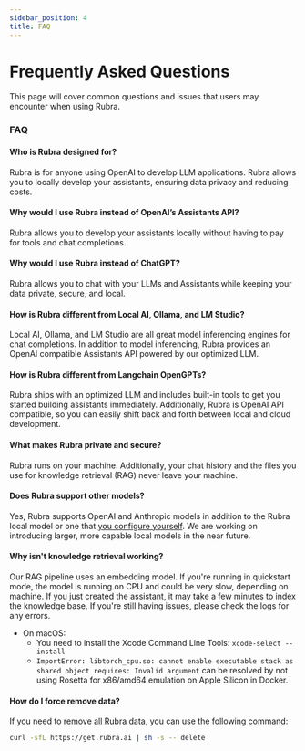 ```yaml
---
sidebar_position: 4
title: FAQ
---
```


# Frequently Asked Questions

This page will cover common questions and issues that users may encounter when using Rubra.

### FAQ

#### Who is Rubra designed for?
Rubra is for anyone using OpenAI to develop LLM applications. Rubra allows you to locally develop your assistants, ensuring data privacy and reducing costs.

#### Why would I use Rubra instead of OpenAI’s Assistants API?
Rubra allows you to develop your assistants locally without having to pay for tools and chat completions.

#### Why would I use Rubra instead of ChatGPT?
Rubra allows you to chat with your LLMs and Assistants while keeping your data private, secure, and local.

#### How is Rubra different from Local AI, Ollama, and LM Studio?
Local AI, Ollama, and LM Studio are all great model inferencing engines for chat completions. In addition to model inferencing, Rubra provides an OpenAI compatible Assistants API powered by our optimized LLM.

#### How is Rubra different from Langchain OpenGPTs?
Rubra ships with an optimized LLM and includes built-in tools to get you started building assistants immediately. Additionally, Rubra is OpenAI API compatible, so you can easily shift back and forth between local and cloud development.

#### What makes Rubra private and secure?
Rubra runs on your machine. Additionally, your chat history and the files you use for knowledge retrieval (RAG) never leave your machine.

#### Does Rubra support other models?
Yes, Rubra supports OpenAI and Anthropic models in addition to the Rubra local model or one that [you configure yourself](https://github.com/acorn-io/rubra/tree/main/deploy_local_llm). We are working on introducing larger, more capable local models in the near future.

#### Why isn't knowledge retrieval working?
Our RAG pipeline uses an embedding model. If you're running in quickstart mode, the model is running on CPU and could be very slow, depending on machine. If you just created the assistant, it may take a few minutes to index the knowledge base. If you're still having issues, please check the logs for any errors.

* On macOS:
  * You need to install the Xcode Command Line Tools: `xcode-select --install`
  * ```ImportError: libtorch_cpu.so: cannot enable executable stack as shared object requires: Invalid argument``` can be resolved by not using Rosetta for x86/amd64 emulation on Apple Silicon in Docker.

#### How do I force remove data?

If you need to [remove all Rubra data](/installation/uninstall), you can use the following command:

```bash
curl -sfL https://get.rubra.ai | sh -s -- delete
```
